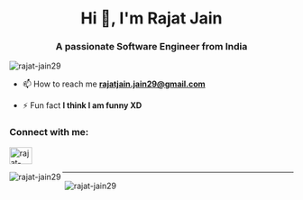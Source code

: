 <!--   Hola, I'm Rajat Jain! 👋


- 🌱 I’m currently learning Web Development
- 🤔 I’m looking for help with Java development
- 💬 Ask me about any tech-related stuff.
- 📫 How to reach me: Linkedin - https://www.linkedin.com/in/rajat-jain-a9aa341a6/
- 😄 Pronouns: He/His
- ⚡ Fun fact: Talkative and Fun-loving.
https://rahuldkjain.github.io/gh-profile-readme-generator/
 -->
 <h1 align="center">Hi 👋, I'm Rajat Jain</h1>
<h3 align="center">A passionate Software Engineer from India</h3>

<p align="left"> <img src="https://komarev.com/ghpvc/?username=rajat-jain29&label=Profile%20views&color=0e75b6&style=flat" alt="rajat-jain29" /> </p>

- 📫 How to reach me **rajatjain.jain29@gmail.com**

- ⚡ Fun fact **I think I am funny XD**

<h3 align="left">Connect with me:</h3>
<p align="left">
<a href="https://linkedin.com/in/rajat-jain-a9aa341a6/"  target="_blank"><img align="center" src="https://raw.githubusercontent.com/rahuldkjain/github-profile-readme-generator/master/src/images/icons/Social/linked-in-alt.svg" alt="rajat-jain-a9aa341a6/" height="30" width="40" /></a>
</p>

<p><img align="left" src="https://github-readme-stats.vercel.app/api/top-langs?username=rajat-jain29&show_icons=true&locale=en&layout=compact" alt="rajat-jain29" /></p>
<hr>
<p>&nbsp;<img align="center" src="https://github-readme-stats.vercel.app/api?username=rajat-jain29&&show_icons=true" alt="rajat-jain29" /></p>
